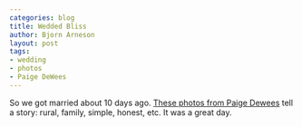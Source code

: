 ```yaml
---
categories: blog
title: Wedded Bliss
author: Bjorn Arneson
layout: post
tags: 
- wedding
- photos
- Paige DeWees
---
```


So we got married about 10 days ago. [These photos from Paige Dewees](http://www.deweesphotography.com/blog/brittany-bjorn/) tell a story: rural, family, simple, honest, etc. It was a great day.
